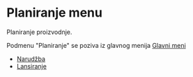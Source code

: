 # Planiranje menu

Planiranje proizvodnje.

Podmenu "Planiranje" se poziva iz glavnog menija [Glavni meni](../../index_sr.md)

- [Narudžba](pr004_sr/pr004_sr.md)
- [Lansiranje](pr006_sr/pr006_sr.md)

